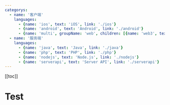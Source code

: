 ```yaml
---
categorys:
  - name: '客户端'
    languages:
      - {name: 'ios', text: 'iOS', link: './ios'}
      - {name: 'android', text: 'Android', link: './android'}
      - {name: 'multi', groupName: 'web', children: [{name: 'web3', text: 'Web 3.0', link: './web3'}, {name: 'web', text: 'Web 2.0', link: './web'}]}
  - name: '服务端'
    languages:
      - {name: 'java', text: 'Java', link: './java'}
      - {name: 'php', text: 'PHP', link: './php'}
      - {name: 'nodejs', text: 'Node.js', link: './nodejs'}
      - {name: 'serverapi', text: 'Server API', link: './serverapi'}
---
```



[[toc]]

# Test
